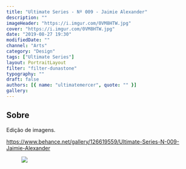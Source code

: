 ```yaml
---
title: "Ultimate Series - Nº 009 - Jaimie Alexander"
description: ""
imageHeader: "https://i.imgur.com/0VM8HTW.jpg"
cover: "https://i.imgur.com/0VM8HTW.jpg"
date: "2019-08-27 19:30"
modifiedDate: ""
channel: "Arts"
category: "Design"
tags: ["Ultimate Series"]
layout: PortraitLayout
filter: "filter-dunastone"
typography: ""
draft: false
authors: [{ name: "ultimatemercer", quote: "" }]
gallery:
---
```


## Sobre

Edição de imagens.

https://www.behance.net/gallery/126619559/Ultimate-Series-N-009-Jaimie-Alexander

<figure>
<img src="https://i.imgur.com/0VM8HTW.jpg" className="max-w-none mx-auto block"/>
</figure>
